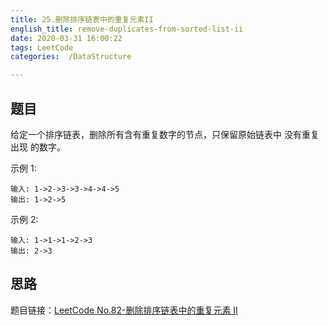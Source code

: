 ```yaml
---
title: 25.删除排序链表中的重复元素II
english_title: remove-duplicates-from-sorted-list-ii
date: 2020-03-31 16:00:22
tags: LeetCode
categories:  /DataStructure

---
```


## 题目

给定一个排序链表，删除所有含有重复数字的节点，只保留原始链表中 没有重复出现 的数字。

示例 1:

```
输入: 1->2->3->3->4->4->5
输出: 1->2->5
```

示例 2:

```
输入: 1->1->1->2->3
输出: 2->3
```

## 思路



题目链接：[LeetCode No.82-删除排序链表中的重复元素 II](https://leetcode-cn.com/problems/remove-duplicates-from-sorted-list-ii/)